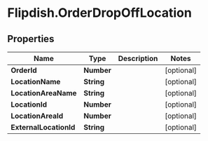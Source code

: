 # Flipdish.OrderDropOffLocation

## Properties

Name | Type | Description | Notes
------------ | ------------- | ------------- | -------------
**OrderId** | **Number** |  | [optional] 
**LocationName** | **String** |  | [optional] 
**LocationAreaName** | **String** |  | [optional] 
**LocationId** | **Number** |  | [optional] 
**LocationAreaId** | **Number** |  | [optional] 
**ExternalLocationId** | **String** |  | [optional] 



